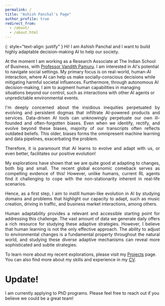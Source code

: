```yaml
---
permalink: /
title: "Ashish Panchal's Page"
author_profile: true
redirect_from: 
  - /about/
  - /about.html
---
```

<div hidden="hidden">
<script type="text/javascript" id="clustrmaps" src="//clustrmaps.com/map_v2.js?d=P0DmcjPhTVQDSVsO6eLpfLlblpD7aYEdFi8dEehI1TI&cl=ffffff&w=a"></script>
</div>

{: style="text-align: justify" }
Hi!
I am Ashish Panchal and I want to build highly adaptable decision-making  AI to help our society.

At the moment I am working as a Research Associate at The Indian School of Business, with [Professor Vandith Pamuru](https://www.isb.edu/en/research-thought-leadership/faculty/faculty-directory/vandith-pamuru.html).
<span class="small_font" style="text-align: justify;"> I am interested in AI's potential to navigate social settings. My primary focus is on real-world, human-AI interaction, where AI can help us make socially-conscious decisions while mitigating harmful societal influences. Furthermore, through autonomous AI decision-making, I aim to augment human capabilities in managing situations beyond our control, such as interactions with other AI agents or unpredictable environmental events.</span>

<p style="text-align: justify;">I'm deeply concerned about the insidious inequities perpetuated by evolving and persistent dogmas that infiltrate AI-powered products and services. Data-driven AI tools can unknowingly perpetuate our own ill-founded and often-forgotten biases. Even when we identify, rectify, and evolve beyond these biases, majority of our transcripts often reflects outdated beliefs. This older, biases forms the omnipresent machine learning and data pipelines, exacerbating the problem.</p>

<p style="text-align: justify;">Therefore, it is paramount that AI learns to evolve and adapt with us, or even better, facilitates our positive evolution!</p>

<p style="text-align: justify;">My explorations have shown that we are quite good at adapting to changes, both big and small. The recent global economic comeback serves as compelling evidence of this! However, unlike humans, current RL agents find it challenging to cope with the non-stationarity inherent in real-life scenarios.</p>

<p style="text-align: justify;">Hence, as a first step, I aim to instill human-like evolution in AI by studying domains and problems that highlight our capacity to adapt, such as music creation, driving in traffic, and business market interactions, among others.</p>

<p style="text-align: justify;">Human adaptability provides a relevant and accessible starting point for addressing this challenge. The vast amount of data we generate daily offers a rich resource for studying these adaptive strategies. However, I believe that human learning is not the only effective approach. The ability to adjust to environmental changes is a fundamental property throughout the natural world, and studying these diverse adaptive mechanisms can reveal more sophisticated and subtle strategies.</p>

  
To learn more about my recent explorations, please visit my [Projects](https://ashishpanchal33.github.io/publications/) page. You can also find more about my skills and experience in my [CV](https://ashishpanchal33.github.io/cv/).


Update!
======
I am currently applying to PhD programs. 
Please feel free to reach out if you believe we could be a great team!
